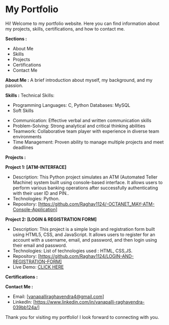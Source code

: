 # My Portfolio
Hi! Welcome to my portfolio website. Here you can find information about my projects, skills, certifications, and how to contact me.

**Sections :**
* About Me
* Skills
* Projects
* Certifications
* Contact Me

**About Me :**
A brief introduction about myself, my background, and my passion.

**Skills :**
Technical Skills:
* Programming Languages: C, Python
Databases: MySQL
* Soft Skills
- Communication: Effective verbal and written communication skills
- Problem-Solving: Strong analytical and critical thinking abilities
- Teamwork: Collaborative team player with experience in diverse team environments
- Time Management: Proven ability to manage multiple projects and meet deadlines


**Projects :**

**Project 1: [ATM-INTERFACE]**
* Description: This Python project simulates an ATM (Automated Teller Machine) system built using console-based interface. It allows users to perform various banking operations after successfully authenticating with their user ID and PIN..
* Technologies: Python.
* Repository: [https://github.com/Raghav1124/-OCTANET_MAY-ATM-Console-Application]

**Project 2: [LOGIN & REGISTRATION FORM]**
* Description: This project is a simple login and registration form built using HTML5, CSS, and JavaScript. It allows users to register for an account with a username, email, and password, and then login using their email and password.
* Technologies: List of technologies used : HTML, CSS,JS.
* Repository: [https://github.com/Raghav1124/LOGIN-AND-REGISTRATION-FORM]
* Live Demo: [CLICK HERE](https://raghav1124.github.io/LOGIN-AND-REGISTRATION-FORM/)


**Certifications :**


**Contact Me :**
* Email: [vanapalliraghavendra4@gmail.com]
* LinkedIn: [https://www.linkedin.com/in/vanapalli-raghavendra-039bb124a/]

Thank you for visiting my portfolio! I look forward to connecting with you.
